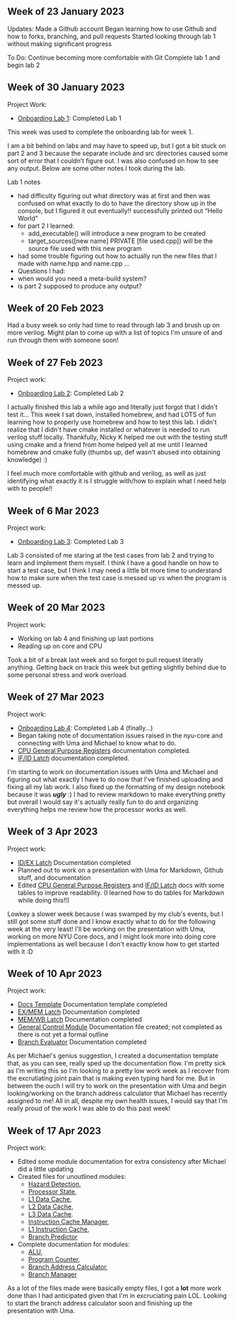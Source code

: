 ## Week of 23 January 2023

Updates:
Made a Github account
Began learning how to use Github and how to forks, branching, and pull requests
Started looking through lab 1 without making significant progress

To Do:
Continue becoming more comfortable with Git
Complete lab 1 and begin lab 2

## Week of 30 January 2023

Project Work:
* [Onboarding Lab 1](https://github.com/gil92723/Week-1.git): Completed Lab 1

This week was used to complete the onboarding lab for week 1.

I am a bit behind on labs and may have to speed up, but I got a bit stuck on part 2 and 3 because the separate include and src directories caused some sort of error that I couldn’t figure out. I was also confused on how to see any output. Below are some other notes I took during the lab.
 
Lab 1 notes

* had difficulty figuring out what directory was at first and then was confused on what exactly to do to have the directory show up in the console, but I figured it out eventually!!
successfully printed out “Hello World”
* for part 2 I learned:
  * add_executable() will introduce a new program to be created
  * target_sources([new name] PRIVATE [file used.cpp]) will be the source file used with this new program
* had some trouble figuring out how to actually run the new files that I made with name.hpp and name.cpp …
* Questions I had:
*   when would you need a meta-build system?
*   is part 2 supposed to produce any output?
 
## Week of 20 Feb 2023

Had a busy week so only had time to read through lab 3 and brush up on more verilog. Might plan to come up with a list of topics I'm unsure of and run through them with someone soon!

## Week of 27 Feb 2023

Project work:
* [Onboarding Lab 2](https://github.com/gil92723/onboarding-lab-2.git): Completed Lab 2

I actually finished this lab a while ago and literally just forgot that I didn't test it... This week I sat down, installed homebrew, and had LOTS of fun learning how to properly use homebrew and how to test this lab. I didn't realize that I didn't have cmake installed or whatever is needed to run verilog stuff locally. Thankfully, Nicky K helped me out with the testing stuff using cmake and a friend from home helped yell at me until I learned homebrew and cmake fully (thumbs up, def wasn't abused into obtaining knowledge) :)

I feel much more comfortable with github and verilog, as well as just identifying what exactly it is I struggle with/how to explain what I need help with to people!!

## Week of 6 Mar 2023

Project work:
* [Onboarding Lab 3](https://github.com/gil92723/onboarding-lab-3.git): Completed Lab 3

Lab 3 consisted of me staring at the test cases from lab 2 and trying to learn and implement them myself. I think I have a good handle on how to start a test case, but I think I may need a little bit more time to understand how to make sure when the test case is messed up vs when the program is messed up.

## Week of 20 Mar 2023

Project work:
* Working on lab 4 and finishing up last portions
* Reading up on core and CPU

Took a bit of a break last week and so forgot to pull request literally anything. Getting back on track this week but getting slightly behind due to some personal stress and work overload.

## Week of 27 Mar 2023

Project work:
* [Onboarding Lab 4](https://github.com/gil92723/onboarding-lab-4.git): Completed Lab 4 (finally...)
* Began taking note of documentation issues raised in the nyu-core and connecting with Uma and Michael to know what to do.
* [CPU General Purpose Registers](https://github.com/gil92723/nyu-core/blob/51352f844e05e11fb531a43f4f41c34609895086/module_functionality/00_CPU_general_purpose_registers.md) documentation completed.
* [IF/ID Latch](https://github.com/gil92723/nyu-core/blob/51352f844e05e11fb531a43f4f41c34609895086/module_functionality/01_IF_ID_latch.md) documentation completed.

I'm starting to work on documentation issues with Uma and Michael and figuring out what exactly I have to do now that I've finished uploading and fixing all my lab work. I also fixed up the formatting of my design notebook because it was _**ugly**_ :) I had to review markdown to make everything pretty but overall I would say it's actually really fun to do and organizing everything helps me review how the processor works as well.

## Week of 3 Apr 2023

Project work:
* [ID/EX Latch](https://github.com/gil92723/nyu-core/blob/74b0cf3105e0532e48b7c58869802cf8e0e9f682/module_functionality/02_ID_EX_Latch.md) Documentation completed
* Planned out to work on a presentation with Uma for Markdown, Github stuff, and documentation
* Edited [CPU General Purpose Registers](https://github.com/gil92723/nyu-core/blob/51352f844e05e11fb531a43f4f41c34609895086/module_functionality/00_CPU_general_purpose_registers.md) and [IF/ID Latch](https://github.com/gil92723/nyu-core/blob/51352f844e05e11fb531a43f4f41c34609895086/module_functionality/01_IF_ID_latch.md) docs with some tables to improve readability. (I learned how to do tables for Markdown while doing this!!)

Lowkey a slower week because I was swamped by my club's events, but I still got some stuff done and I know exactly what to do for the following week at the very least! I'll be working on the presentation with Uma, working on more NYU Core docs, and I might look more into doing core implementations as well because I don't exactly know how to get started with it :D

## Week of 10 Apr 2023

Project work:
* [Docs Template](https://github.com/gil92723/nyu-core/blob/5e69daf2408a299ef6d88af0abf6836bfe90b7e7/module_functionality/doc_template.md) Documentation template completed
* [EX/MEM Latch](https://github.com/gil92723/nyu-core/blob/5e69daf2408a299ef6d88af0abf6836bfe90b7e7/module_functionality/03_EX_MEM_Latch.md) Documentation completed
* [MEM/WB Latch](https://github.com/gil92723/nyu-core/blob/5e69daf2408a299ef6d88af0abf6836bfe90b7e7/module_functionality/04_MEM_WB_Latch.md) Documentation completed
* [General Control Module](https://github.com/gil92723/nyu-core/blob/5e69daf2408a299ef6d88af0abf6836bfe90b7e7/module_functionality/05_General_Control_Module.md) Documentation file created; not completed as there is not yet a formal outline
* [Branch Evaluator](https://github.com/gil92723/nyu-core/blob/5e69daf2408a299ef6d88af0abf6836bfe90b7e7/module_functionality/06_Branch_Evaluator.md) Documentation completed

As per Michael's genius suggestion, I created a documentation template that, as you can see, really sped up the documentation flow. I'm pretty sick as I'm writing this so I'm looking to a pretty low work week as I recover from the excrutiating joint pain that is making even typing hard for me. But in between the ouch I will try to work on the presentation with Uma and begin looking/working on the branch address calculator that Michael has recently assigned to me! All in all, despite my own health issues, I would say that I'm really proud of the work I was able to do this past week!

## Week of 17 Apr 2023

Project work:
* Edited some module documentation for extra consistency after Michael did a little updating
* Created files for unoutlined modules: 
  * [Hazard Detection](https://github.com/gil92723/nyu-core/blob/882c232dce2ebfde1c3f539aada07a2ea084ad10/Documentation/Module-Docs/07_Hazard_Detection.md), 
  * [Processor State](https://github.com/gil92723/nyu-core/blob/882c232dce2ebfde1c3f539aada07a2ea084ad10/Documentation/Module-Docs/08_Processor_State.md), 
  * [L1 Data Cache](https://github.com/gil92723/nyu-core/blob/882c232dce2ebfde1c3f539aada07a2ea084ad10/Documentation/Module-Docs/10_L1_Data_Cache.md),
  * [L2 Data Cache](https://github.com/gil92723/nyu-core/blob/882c232dce2ebfde1c3f539aada07a2ea084ad10/Documentation/Module-Docs/11_L2_Data_Cache.md),  
  * [L3 Data Cache](https://github.com/gil92723/nyu-core/blob/882c232dce2ebfde1c3f539aada07a2ea084ad10/Documentation/Module-Docs/12_L3_Data_Cache.md).
  * [Instruction Cache Manager](https://github.com/gil92723/nyu-core/blob/882c232dce2ebfde1c3f539aada07a2ea084ad10/Documentation/Module-Docs/13_Instruction_Cache_Manager.md),
  * [L1 Instruction Cache](https://github.com/gil92723/nyu-core/blob/882c232dce2ebfde1c3f539aada07a2ea084ad10/Documentation/Module-Docs/14_L1_Instruction_Cache.md),
  * [Branch Predictor](https://github.com/gil92723/nyu-core/blob/882c232dce2ebfde1c3f539aada07a2ea084ad10/Documentation/Module-Docs/16_Branch_Predictor.md)
* Complete documentation for modules:
  * [ALU](https://github.com/gil92723/nyu-core/blob/882c232dce2ebfde1c3f539aada07a2ea084ad10/Documentation/Module-Docs/09_ALU.md),
  * [Program Counter](https://github.com/gil92723/nyu-core/blob/882c232dce2ebfde1c3f539aada07a2ea084ad10/Documentation/Module-Docs/15_Program_Counter.md),
  * [Branch Address Calculator](https://github.com/gil92723/nyu-core/blob/882c232dce2ebfde1c3f539aada07a2ea084ad10/Documentation/Module-Docs/17_Branch_Address_Calculator.md),
  * [Branch Manager](https://github.com/gil92723/nyu-core/blob/882c232dce2ebfde1c3f539aada07a2ea084ad10/Documentation/Module-Docs/18_Branch_Manager.md)

As a lot of the files made were basically empty files, I got a **lot** more work done than I had anticipated given that I'm in excruciating pain LOL. Looking to start the branch address calculator soon and finishing up the presentation with Uma.










